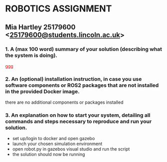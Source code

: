 # ROBOTICS ASSIGNMENT 

## Mia Hartley 25179600 <<25179600@students.lincoln.ac.uk>>

### 1.    A (max 100 word) summary of your solution (describing what the system is doing). 

<span style="color: red;">ggg</span>

### 2.    An (optional) installation instruction, in case you use software components or ROS2 packages that are not installed in the provided Docker image.

there are no additional components or packages installed

### 3.    An explanation on how to start your system, detailing all commands and steps necessary to reproduce and run your solution.

* set up/login to docker and open gazebo
* launch your chosen simulation environment 
* open robot.py in gazebos visual studio and run the script
* the solution should now be running
